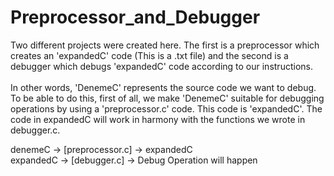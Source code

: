 # Preprocessor_and_Debugger
Two different projects were created here. The first is a preprocessor which creates an 'expandedC' code (This is a .txt file)
and the second is a debugger which debugs 'expandedC' code according to our instructions. <br />
<br />
In other words, 'DenemeC' represents the source code we want to debug.
To be able to do this, first of all, we make 'DenemeC' suitable for debugging operations by using a 'preprocessor.c' code. This code is 'expandedC'. 
The code in expandedC will work in harmony with the functions we wrote in debugger.c.

denemeC -> [preprocessor.c] -> expandedC <br />
expandedC -> [debugger.c] -> Debug Operation will happen
